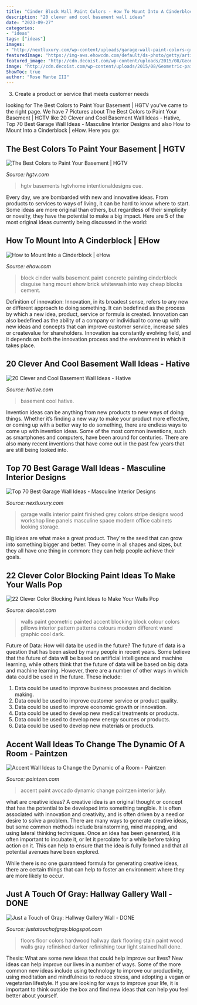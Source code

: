 ```yaml
---
title: "Cinder Block Wall Paint Colors - How To Mount Into A Cinderblock"
description: "20 clever and cool basement wall ideas"
date: "2023-09-27"
categories:
- "ideas"
tags: ["ideas"]
images:
- "http://nextluxury.com/wp-content/uploads/garage-wall-paint-colors-grey-and-white-with-red-stripe-in-center.jpg"
featuredImage: "https://img-aws.ehowcdn.com/default/ds-photo/getty/article/110/32/87823225.jpg"
featured_image: "http://cdn.decoist.com/wp-content/uploads/2015/08/Geometric-painted-walls-with-accent-pillows.jpg"
image: "http://cdn.decoist.com/wp-content/uploads/2015/08/Geometric-painted-walls-with-accent-pillows.jpg"
ShowToc: true
author: "Rose Mante III"
---
```



3. Create a product or service that meets customer needs

	

		
looking for The Best Colors to Paint Your Basement | HGTV you've came to the right page. We have 7 Pictures about The Best Colors to Paint Your Basement | HGTV like 20 Clever and Cool Basement Wall Ideas - Hative, Top 70 Best Garage Wall Ideas - Masculine Interior Designs and also How to Mount Into a Cinderblock | eHow. Here you go:
		
    
## The Best Colors To Paint Your Basement | HGTV

<img loading=lazy src="https://hgtvhome.sndimg.com/content/dam/images/hgtv/fullset/2020/2/28/1/sh2020_basement-from-arcade-to-tv-KB2A0759_h.jpg.rend.hgtvcom.616.411.suffix/1582911955827.jpeg" onerror="this.onerror=null;this.src='https://tse2.mm.bing.net/th?id=OIP.HYo1Nm9oNuR89o1luVL2SQHaE8&amp;pid=15.1';" alt="The Best Colors to Paint Your Basement | HGTV">

_Source: hgtv.com_

>hgtv basements hgtvhome intentionaldesigns cue. 

	

Every day, we are bombarded with new and innovative ideas. From products to services to ways of living, it can be hard to know where to start. Some ideas are more original than others, but regardless of their simplicity or novelty, they have the potential to make a big impact. Here are 5 of the most original ideas currently being discussed in the world: 

    
## How To Mount Into A Cinderblock | EHow

<img loading=lazy src="https://img-aws.ehowcdn.com/default/ds-photo/getty/article/110/32/87823225.jpg" onerror="this.onerror=null;this.src='https://tse3.mm.bing.net/th?id=OIP.m9QFO0NuhKJN5DBSVpsVfAHaLG&amp;pid=15.1';" alt="How to Mount Into a Cinderblock | eHow">

_Source: ehow.com_

>block cinder walls basement paint concrete painting cinderblock disguise hang mount ehow brick whitewash into way cheap blocks cement. 

	

Definition of innovation:
Innovation, in its broadest sense, refers to any new or different approach to doing something. It can bedefined as the process by which a new idea, product, service or formula is created. Innovation can also bedefined as the ability of a company or individual to come up with new ideas and concepts that can improve customer service, increase sales or createvalue for shareholders. Innovation isa constantly evolving field, and it depends on both the innovation process and the environment in which it takes place.

    
## 20 Clever And Cool Basement Wall Ideas - Hative

<img loading=lazy src="https://hative.com/wp-content/uploads/2014/05/basement-wall-ideas/14-cool-basement-wall.jpg" onerror="this.onerror=null;this.src='https://tse2.mm.bing.net/th?id=OIP.Zu_IihuqAV17VjEmXT2JCgHaJ4&amp;pid=15.1';" alt="20 Clever and Cool Basement Wall Ideas - Hative">

_Source: hative.com_

>basement cool hative. 

	

Invention ideas can be anything from new products to new ways of doing things. Whether it’s finding a new way to make your product more effective, or coming up with a better way to do something, there are endless ways to come up with invention ideas. Some of the most common inventions, such as smartphones and computers, have been around for centuries. There are also many recent inventions that have come out in the past few years that are still being looked into.

    
## Top 70 Best Garage Wall Ideas - Masculine Interior Designs

<img loading=lazy src="http://nextluxury.com/wp-content/uploads/garage-wall-paint-colors-grey-and-white-with-red-stripe-in-center.jpg" onerror="this.onerror=null;this.src='https://tse3.mm.bing.net/th?id=OIP.wIj2J_nvKYqbM55rqlBwuQHaFj&amp;pid=15.1';" alt="Top 70 Best Garage Wall Ideas - Masculine Interior Designs">

_Source: nextluxury.com_

>garage walls interior paint finished grey colors stripe designs wood workshop line panels masculine space modern office cabinets looking storage. 

	

Big ideas are what make a great product. They're the seed that can grow into something bigger and better. They come in all shapes and sizes, but they all have one thing in common: they can help people achieve their goals.

    
## 22 Clever Color Blocking Paint Ideas To Make Your Walls Pop

<img loading=lazy src="http://cdn.decoist.com/wp-content/uploads/2015/08/Geometric-painted-walls-with-accent-pillows.jpg" onerror="this.onerror=null;this.src='https://tse4.mm.bing.net/th?id=OIP.8gxUgODo9X66v35Ri9SSGgHaMx&amp;pid=15.1';" alt="22 Clever Color Blocking Paint Ideas to Make Your Walls Pop">

_Source: decoist.com_

>walls paint geometric painted accent blocking block colour colors pillows interior pattern patterns colours modern different wand graphic cool dark. 

	

Future of Data: How will data be used in the future?
The future of data is a question that has been asked by many people in recent years. Some believe that the future of data will be based on artificial intelligence and machine learning, while others think that the future of data will be based on big data and machine learning. However, there are a number of other ways in which data could be used in the future. These include:
1. Data could be used to improve business processes and decision making.
2. Data could be used to improve customer service or product quality.
3. Data could be used to improve economic growth or innovation.
4. Data could be used to develop new medical treatments or products.
5. Data could be used to develop new energy sources or products.
6. Data could be used to develop new materials or products.

    
## Accent Wall Ideas To Change The Dynamic Of A Room - Paintzen

<img loading=lazy src="https://cdn2.paintzen.com/wp-content/uploads/2019/07/avocado-green-accent-wall-paintzen.jpg" onerror="this.onerror=null;this.src='https://tse2.mm.bing.net/th?id=OIP.6ad4xYGjf6uaiIph60vr9gHaLH&amp;pid=15.1';" alt="Accent Wall Ideas to Change the Dynamic of a Room - Paintzen">

_Source: paintzen.com_

>accent paint avocado dynamic change paintzen interior july. 

	

what are creative ideas?
A creative idea is an original thought or concept that has the potential to be developed into something tangible. It is often associated with innovation and creativity, and is often driven by a need or desire to solve a problem.
There are many ways to generate creative ideas, but some common methods include brainstorming, mind mapping, and using lateral thinking techniques. Once an idea has been generated, it is often important to incubate it, or let it percolate for a while before taking action on it. This can help to ensure that the idea is fully formed and that all potential avenues have been explored.

While there is no one guaranteed formula for generating creative ideas, there are certain things that can help to foster an environment where they are more likely to occur.

    
## Just A Touch Of Gray: Hallway Gallery Wall - DONE

<img loading=lazy src="http://3.bp.blogspot.com/-95Ib0caB31M/TmVQbsUT-0I/AAAAAAAADz4/S1v01GNNxQ0/s1600/IMG_0388.jpg" onerror="this.onerror=null;this.src='https://tse1.mm.bing.net/th?id=OIP.Gq9SmCEG-w1fEHE6mLKCGgHaJ4&amp;pid=15.1';" alt="Just a Touch of Gray: Hallway Gallery Wall - DONE">

_Source: justatouchofgray.blogspot.com_

>floors floor colors hardwood hallway dark flooring stain paint wood walls gray refinished darker refinishing tour light stained hall done. 

	

Thesis: What are some new ideas that could help improve our lives?
New ideas can help improve our lives in a number of ways. Some of the more common new ideas include using technology to improve our productivity, using meditation and mindfulness to reduce stress, and adopting a vegan or vegetarian lifestyle. If you are looking for ways to improve your life, it is important to think outside the box and find new ideas that can help you feel better about yourself.

